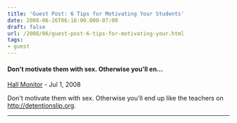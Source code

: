 ```yaml
---
title: 'Guest Post: 6 Tips for Motivating Your Students'
date: 2008-06-26T06:16:00.000-07:00
draft: false
url: /2008/06/guest-post-6-tips-for-motivating-your.html
tags: 
- guest
---
```


#### Don't motivate them with sex. Otherwise you'll en...
[Hall Monitor](https://www.blogger.com/profile/02228738334446148731 "noreply@blogger.com") - <time datetime="2008-07-14T19:38:00.000-07:00">Jul 1, 2008</time>

Don't motivate them with sex. Otherwise you'll end up like the teachers on http://detentionslip.org.
<hr />
